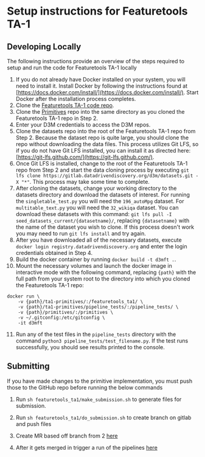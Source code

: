 # Setup instructions for Featuretools TA-1


## Developing Locally

The following instructions provide an overview of the steps required to setup and run
the code for Featuretools TA-1 locally

1. If you do not already have Docker installed on your system, you will need to install it. Install Docker by following the instructions found at [https://docs.docker.com/install/](https://docs.docker.com/install/). Start Docker after the installation process completes.
2. Clone the [Featuretools TA-1 code repo](https://github.com/Featuretools/ta1-primitives).
3. Clone the [Primitives](https://gitlab.com/kmax12/primitives) repo into the same directory as you cloned the Featuretools TA-1 repo in Step 2.
4. Enter your D3M credentials to access the D3M repos.
5. Clone the datasets repo into the root of the Featuretools TA-1 repo from Step 2. Because the dataset repo is quite large, you should clone the repo without downloading the data files. This process utilizes Git LFS, so if you do not have Git LFS installed, you can install it as directed here: [https://git-lfs.github.com/](https://git-lfs.github.com/).
6. Once Git LFS is installed, change to the root of the Featuretools TA-1 repo from Step 2 and start the data cloning process by executing `git lfs clone https://gitlab.datadrivendiscovery.org/d3m/datasets.git -X "*"`. This process may take some time to complete.
7. After cloning the datasets, change your working directory to the datasets directory and download the datasets of interest. For running the `singletable_test.py` you will need the `196_autoMpg` dataset. For `multitable_text.py` you will need the `32_wikiqa` dataset. You can download these datasets with this command: `git lfs pull -I seed_datasets_current/{datasetname}/`, replacing `{datasetname}` with the name of the dataset you wish to clone. If this process doesn't work you may need to run `git lfs install` and try again.
8. After you have downloaded all of the necessary datasets, execute `docker login registry.datadrivendiscovery.org` and enter the login credentials obtained in Step 4.
9. Build the docker container by running `docker build -t d3mft .`.
10. Mount the necessary volumes and launch the docker image in interactive mode with the following command, replacing `{path}` with the full path from your system root to the directory into which you cloned the Featuretools TA-1 repo:

```
docker run \
    -v {path}/ta1-primitives/:/featuretools_ta1/ \
    -v {path}/ta1-primitives/pipeline_tests/:/pipeline_tests/ \
    -v {path}/primitives/:/primitives \
    -v ~/.gitconfig:/etc/gitconfig \
    -it d3mft
```

11. Run any of the test files in the `pipeline_tests` directory with the command `python3 pipeline_tests/test_filename.py`. If the test runs successfully, you should see results printed to the console.


## Submitting

If you have made changes to the primitive implementation, you must push those to the GitHub repo before running the below commands

1. Run `sh featuretools_ta1/make_submission.sh` to generate files for submission.

2. Run `sh featuretools_ta1/do_submission.sh` to create branch on gitlab and push files

3. Create MR based off branch from 2 [here](https://gitlab.com/datadrivendiscovery/primitives/merge_requests)

4. After it gets merged in trigger a run of the pipelines [here](https://dash.datadrivendiscovery.org/pipelines)
